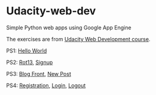 Udacity-web-dev
===============

Simple Python web apps using Google App Engine

The exercises are from [Udacity Web Development course](https://www.udacity.com/course/cs253).

PS1: [Hello World](https://lttviet-cs253.appspot.com)

PS2: [Rot13](https://lttviet-cs253.appspot.com/unit2/rot13), [Signup](https://lttviet-cs253.appspot.com/unit2/signup)

PS3: [Blog Front](http://lttviet-cs253.appspot.com/unit3), [New Post](https://lttviet-cs253.appspot.com/unit3/newpost)

PS4: [Registration](https://lttviet-cs253.appspot.com/unit2/signup), [Login](https://lttviet-cs253.appspot.com/unit4/login), [Logout](https://lttviet-cs253.appspot.com/unit4/logout)

